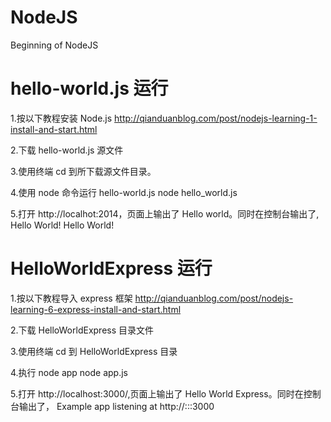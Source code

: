 # NodeJS
Beginning of NodeJS

# hello-world.js 运行

1.按以下教程安装 Node.js
http://qianduanblog.com/post/nodejs-learning-1-install-and-start.html

2.下载 hello-world.js 源文件

3.使用终端 cd 到所下载源文件目录。

4.使用 node 命令运行 hello-world.js
node hello_world.js

5.打开 http://localhot:2014，页面上输出了 Hello world。同时在控制台输出了,
Hello World!
Hello World!

# HelloWorldExpress 运行

1.按以下教程导入 express 框架
http://qianduanblog.com/post/nodejs-learning-6-express-install-and-start.html

2.下载 HelloWorldExpress 目录文件

3.使用终端 cd 到 HelloWorldExpress 目录

4.执行 node app
node app.js

5.打开 http://localhost:3000/,页面上输出了 Hello World Express。同时在控制台输出了，
Example app listening at http://:::3000


